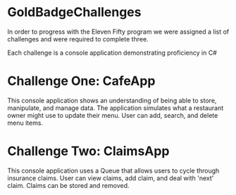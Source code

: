 # GoldBadgeChallenges

In order to progress with the Eleven Fifty program we were assigned a list of challenges and were required to complete three.

Each challenge is a console application demonstrating proficiency in C#

# Challenge One: CafeApp

This console application shows an understanding of being able to store, manipulate, and manage data.
The application simulates what a restaurant owner might use to update their menu. User can add, search, and delete menu items.

# Challenge Two: ClaimsApp

This console application uses a Queue that allows users to cycle through insurance claims. User can view claims, add claim, and deal with 'next' claim.
Claims can be stored and removed.
